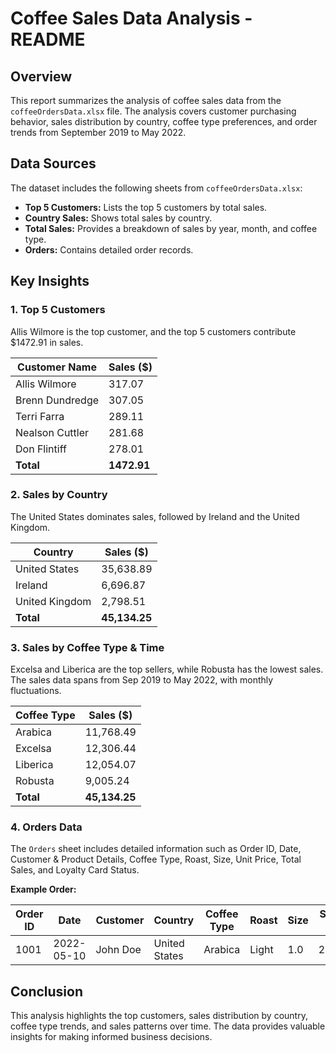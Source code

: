 # Coffee Sales Data Analysis - README

## Overview

This report summarizes the analysis of coffee sales data from the `coffeeOrdersData.xlsx` file. The analysis covers customer purchasing behavior, sales distribution by country, coffee type preferences, and order trends from September 2019 to May 2022.

## Data Sources

The dataset includes the following sheets from `coffeeOrdersData.xlsx`:

*   **Top 5 Customers:**  Lists the top 5 customers by total sales.
*   **Country Sales:**  Shows total sales by country.
*   **Total Sales:** Provides a breakdown of sales by year, month, and coffee type.
*   **Orders:** Contains detailed order records.

## Key Insights

### 1. Top 5 Customers

Allis Wilmore is the top customer, and the top 5 customers contribute $1472.91 in sales.

| Customer Name   | Sales ($) |
| --------------- | --------- |
| Allis Wilmore   | 317.07    |
| Brenn Dundredge | 307.05    |
| Terri Farra     | 289.11    |
| Nealson Cuttler | 281.68    |
| Don Flintiff    | 278.01    |
| **Total**       | **1472.91** |

### 2. Sales by Country

The United States dominates sales, followed by Ireland and the United Kingdom.

| Country        | Sales ($) |
| -------------- | --------- |
| United States  | 35,638.89 |
| Ireland        | 6,696.87  |
| United Kingdom | 2,798.51  |
| **Total**      | **45,134.25** |

### 3. Sales by Coffee Type & Time

Excelsa and Liberica are the top sellers, while Robusta has the lowest sales. The sales data spans from Sep 2019 to May 2022, with monthly fluctuations.

| Coffee Type | Sales ($) |
| ----------- | --------- |
| Arabica    | 11,768.49 |
| Excelsa    | 12,306.44 |
| Liberica   | 12,054.07 |
| Robusta    | 9,005.24  |
| **Total**   | **45,134.25** |

### 4. Orders Data

The `Orders` sheet includes detailed information such as Order ID, Date, Customer & Product Details, Coffee Type, Roast, Size, Unit Price, Total Sales, and Loyalty Card Status.

**Example Order:**

| Order ID | Date       | Customer   | Country       | Coffee Type | Roast  | Size | Sales ($) | Loyalty |
| -------- | ---------- | ---------- | ------------- | ----------- | ------ | ---- | --------- | ------- |
| 1001     | 2022-05-10 | John Doe   | United States | Arabica    | Light  | 1.0  | 25.00     | Yes     |

## Conclusion

This analysis highlights the top customers, sales distribution by country, coffee type trends, and sales patterns over time. The data provides valuable insights for making informed business decisions.
